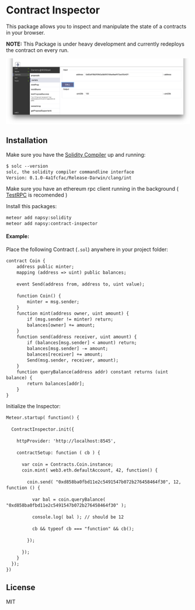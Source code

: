 # Contract Inspector
This package allows you to inspect and manipulate the state of a contracts in your browser.

**NOTE:** This Package is under heavy development and currently redeploys the contract on every run.

![](img.png)

## Installation
Make sure you have the [Solidity Compiler](https://github.com/ethereum/cpp-ethereum) up and running:
```
$ solc --version
solc, the solidity compiler commandline interface
Version: 0.1.0-4a1fcfac/Release-Darwin/clang/int
```

Make sure you have an ethereum rpc client running in the background ( [TestRPC](https://github.com/ConsenSys/eth-testrpc) is recomended )

Install this packages: 
```
meteor add napsy:solidity
meteor add napsy:contract-inspector
```

#### Example:
Place the following Contract (`.sol`) anywhere in your project folder:
```
contract Coin {
    address public minter;
    mapping (address => uint) public balances;

    event Send(address from, address to, uint value);

    function Coin() {
        minter = msg.sender;
    }
    function mint(address owner, uint amount) {
        if (msg.sender != minter) return;
        balances[owner] += amount;
    }
    function send(address receiver, uint amount) {
        if (balances[msg.sender] < amount) return;
        balances[msg.sender] -= amount;
        balances[receiver] += amount;
        Send(msg.sender, receiver, amount);
    }
    function queryBalance(address addr) constant returns (uint balance) {
        return balances[addr];
    }
}
```

Initialize the Inspector:

```
Meteor.startup( function() {
  
  ContractInspector.init({
    
    httpProvider: 'http://localhost:8545',
    
    contractSetup: function ( cb ) {
      
      var coin = Contracts.Coin.instance;
      coin.mint( web3.eth.defaultAccount, 42, function() {
        
        coin.send( "0xd858ba0fbd11e2c5491547b072b276458464f30", 12, function () {
          
          var bal = coin.queryBalance( "0xd858ba0fbd11e2c5491547b072b276458464f30" );
          
          console.log( bal ); // should be 12
          
          cb && typeof cb === "function" && cb();
          
        });
        
      });
    }
  });
})
```

## License 

MIT
